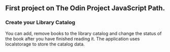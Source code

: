 ## First project on The Odin Project JavaScript Path.

### Create your Library Catalog
You can add, remove books to the library catalog and change the status of the book after you have finished reading it.
The application uses localstorage to store the catalog data.